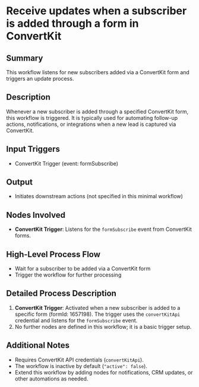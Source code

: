 # Receive updates when a subscriber is added through a form in ConvertKit

## Summary
This workflow listens for new subscribers added via a ConvertKit form and triggers an update process.

## Description
Whenever a new subscriber is added through a specified ConvertKit form, this workflow is triggered. It is typically used for automating follow-up actions, notifications, or integrations when a new lead is captured via ConvertKit.

## Input Triggers
- ConvertKit Trigger (event: formSubscribe)

## Output
- Initiates downstream actions (not specified in this minimal workflow)

## Nodes Involved
- **ConvertKit Trigger**: Listens for the `formSubscribe` event from ConvertKit forms.

## High-Level Process Flow
- Wait for a subscriber to be added via a ConvertKit form
- Trigger the workflow for further processing

## Detailed Process Description
1. **ConvertKit Trigger**: Activated when a new subscriber is added to a specific form (formId: 1657198). The trigger uses the `convertKitApi` credential and listens for the `formSubscribe` event.
2. No further nodes are defined in this workflow; it is a basic trigger setup.

## Additional Notes
- Requires ConvertKit API credentials (`convertKitApi`).
- The workflow is inactive by default (`"active": false`).
- Extend this workflow by adding nodes for notifications, CRM updates, or other automations as needed.
